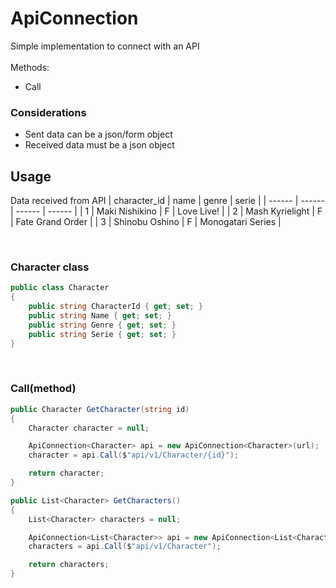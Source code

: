# ApiConnection
Simple implementation to connect with an API
<br /> <br />
Methods:
  - Call

### Considerations
- Sent data can be a json/form object 
- Received data must be a json object

## Usage

Data  received from API
| character_id | name | genre | serie | 
| ------ | ------ | ------ | ------ |
| 1 | Maki Nishikino | F | Love Live! | 
| 2 | Mash Kyrielight | F | Fate Grand Order | 
| 3 | Shinobu Oshino | F | Monogatari Series |

<br />

### Character class

```csharp
public class Character
{
    public string CharacterId { get; set; }
    public string Name { get; set; }
    public string Genre { get; set; }
    public string Serie { get; set; }
}
```
<br />

### Call(method)

```csharp
public Character GetCharacter(string id)
{
    Character character = null;

    ApiConnection<Character> api = new ApiConnection<Character>(url);
    character = api.Call($"api/v1/Character/{id}");

    return character;
}
```

```csharp
public List<Character> GetCharacters()
{
    List<Character> characters = null;

    ApiConnection<List<Character>> api = new ApiConnection<List<Character>>(url);
    characters = api.Call($"api/v1/Character");

    return characters;
}
```

